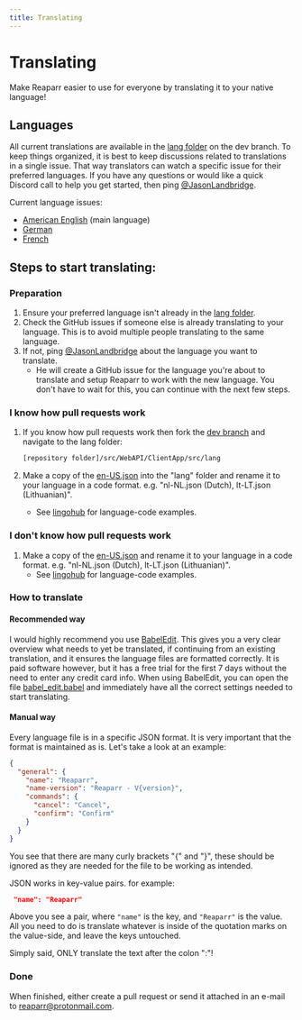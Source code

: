 ```yaml
---
title: Translating
---
```


# Translating

Make Reaparr easier to use for everyone by translating it to your native language!

## Languages

All current translations are available in the [lang folder](https://github.com/Reaparr/Reaparr/tree/dev/src/WebAPI/ClientApp/src/lang) on the dev branch. To keep things organized, it is best to keep discussions related to translations in a single issue. That way translators can watch a specific issue for their preferred languages. If you have any questions or would like a quick Discord call to help you get started, then ping [@JasonLandbridge](https://github.com/JasonLandbridge).

Current language issues:

- [American English](https://github.com/Reaparr/Reaparr/discussions/166) (main language)
- [German](https://github.com/Reaparr/Reaparr/discussions/164)
- [French](https://github.com/Reaparr/Reaparr/discussions/165)

## Steps to start translating:

### Preparation

1. Ensure your preferred language isn't already in the [lang folder](https://github.com/Reaparr/Reaparr/tree/dev/src/WebAPI/ClientApp/src/lang).
2. Check the GitHub issues if someone else is already translating to your language. This is to avoid multiple people translating to the same language.
3. If not, ping [@JasonLandbridge](https://github.com/JasonLandbridge) about the language you want to translate.
    - He will create a GitHub issue for the language you're about to translate and setup Reaparr to work with the new language. You don't have to wait for this, you can continue with the next few steps.

### I know how pull requests work

1. If you know how pull requests work then fork the [dev branch](https://github.com/Reaparr/Reaparr/tree/dev) and navigate to the lang folder:
   ```bash
   [repository folder]/src/WebAPI/ClientApp/src/lang
   ```

2. Make a copy of the [en-US.json](https://github.com/Reaparr/Reaparr/blob/dev/src/WebAPI/ClientApp/src/lang/en-US.json) into the "lang" folder and rename it to your language in a code format. e.g. "nl-NL.json (Dutch), lt-LT.json (Lithuanian)".
    - See [lingohub](https://lingohub.com/developers/supported-locales/language-designators-with-regions) for language-code examples.

### I don't know how pull requests work

1. Make a copy of the [en-US.json](https://github.com/Reaparr/Reaparr/blob/dev/src/WebAPI/ClientApp/src/lang/en-US.json) and rename it to your language in a code format. e.g. "nl-NL.json (Dutch), lt-LT.json (Lithuanian)".
    - See [lingohub](https://lingohub.com/developers/supported-locales/language-designators-with-regions) for language-code examples.

### How to translate

#### Recommended way

I would highly recommend you use [BabelEdit](https://www.codeandweb.com/babeledit). This gives you a very clear overview what needs to yet be translated, if continuing from an existing translation, and it ensures the language files are formatted correctly. It is paid software however, but it has a free trial for the first 7 days without the need to enter any credit card info. When using BabelEdit, you can open the file [babel_edit.babel](https://github.com/Reaparr/Reaparr/blob/dev/src/WebAPI/ClientApp/src/lang/babel_edit.babel) and immediately have all the correct settings needed to start translating.

#### Manual way

Every language file is in a specific JSON format. It is very important that the format is maintained as is.
Let's take a look at an example:

```json [en-us.json]
{
  "general": {
    "name": "Reaparr",
    "name-version": "Reaparr - V{version}",
    "commands": {
      "cancel": "Cancel",
      "confirm": "Confirm"
    }
  }
} 
```

You see that there are many curly brackets "{" and "}", these should be ignored as they are needed for the file to be working as intended.

JSON works in key-value pairs. for example:

```json
 "name": "Reaparr"
 ```

Above you see a pair, where `"name"` is the key, and `"Reaparr"` is the value. All you need to do is translate whatever is inside of the quotation marks on the value-side, and leave the keys untouched.

Simply said, ONLY translate the text after the colon ":"!

### Done

When finished, either create a pull request or send it attached in an e-mail to [reaparr@protonmail.com](mailto:reaparr@protonmail.com?subject=[Reaparr%20Translation]).
